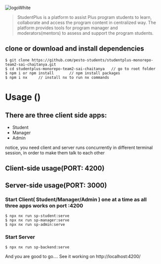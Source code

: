 ![logoWhite](https://user-images.githubusercontent.com/16851407/190343506-79cde9ec-656f-400b-954e-bc188c575153.png)

> StudentPlus is a platform to assist Plus program students to learn, collaborate and access the program content in centralized way. The platform provides tools for program manager and moderators(mentors) to assess and support the program students.

## clone or download and install dependencies
```terminal
$ git clone https://github.com/pesto-students/studentplus-monorepo-team2-sai-chaitanya.git
$ cd studentplus-monorepo-team2-sai-chaitanya   // go to root folder
$ npm i or npm install       // npm install packages
$ npm i nx     // install nx to run nx commands
```

# Usage ()

## There are three client side apps:
- Student
- Manager
- Admin

notice, you need client and server runs concurrently in different terminal session, in order to make them talk to each other

## Client-side usage(PORT: 4200)

## Server-side usage(PORT: 3000)

### Start Client( Student/Manager/Admin ) one at a time as all three apps works on port :4200

```terminal
$ npx nx run sp-student:serve
$ npx nx run sp-manager:serve
$ npx nx run sp-admin:serve
```

### Start Server

```terminal
$ npx nx run sp-backend:serve
```

And you are good to go....
See it working on 
http://localhost:4200/
